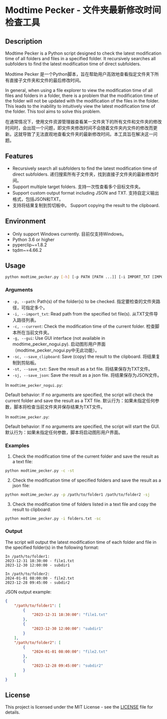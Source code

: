 # Modtime Pecker - 文件夹最新修改时间检查工具

## Description

Modtime Pecker is a Python script designed to check the latest modification time of all folders and files in a specified folder. It recursively searches all subfolders to find the latest modification time of direct subfolders.

Modtime Pecker 是一个Python脚本，旨在帮助用户高效地查看指定文件夹下所有直接子文件夹和文件的最后修改时间。

In general, when using a file explorer to view the modification time of all files and folders in a folder, there is a problem that the modification time of the folder will not be updated with the modification of the files in the folder. This leads to the inability to intuitively view the latest modification time of the folder. This tool aims to solve this problem.

在通常情况下，使用文件资源管理器查看某一文件夹下的所有文件和文件夹的修改时间时，会出现一个问题，即文件夹修改时间不会随着文件夹内文件的修改而更新。这就导致了无法直观地查看文件夹的最新修改时间。本工具旨在解决这一问题。

## Features

- Recursively search all subfolders to find the latest modification time of direct subfolders.
  递归搜索所有子文件夹，找到直接子文件夹的最新修改时间。
- Support multiple target folders.
  支持一次性查看多个目标文件夹。
- Support custom output format including JSON and TXT.
  支持自定义输出格式，包括JSON和TXT。
- 支持将结果复制到剪切板中。 
  Support copying the result to the clipboard.

## Environment

- Only support Windows currently. 目前仅支持Windows。
- Python 3.6 or higher
- pyperclip~=1.8.2
- tqdm~=4.66.2

## Usage

```bash
python modtime_pecker.py [-h] [-p PATH [PATH ...]] [-i IMPORT_TXT [IMPORT_TXT ...]] [-c] [-g] [-sc] [-st] [-sj]
```
### Arguments

- `-p, --path`: Path(s) of the folder(s) to be checked. 
  指定要检查的文件夹路径，可指定多个。
- `-i, --import_txt`: Read path from the specified txt file(s).
  从TXT文件导入路径列表。
- `-c, --current`: Check the modification time of the current folder.
  检查脚本所在当前文件夹。
- `-g, --gui`: Use GUI interface (not available in modtime_pecker_nogui.py).
  启动图形用户界面（modtime_pecker_nogui.py中无此功能）。
- `-sc, --save_clipboard`: Save (copy) the result to the clipboard.
  将结果复制到剪贴板。
- `-st, --save_txt`: Save the result as a txt file.
  将结果保存为TXT文件。
- `-sj, --save_json`: Save the result as a json file.
  将结果保存为JSON文件。

In `modtime_pecker_nogui.py`: 

Default behavior: If no arguments are specified, the script will check the current folder and save the result as a TXT file.
默认行为：如果未指定任何参数，脚本将检查当前文件夹并保存结果为TXT文件。

In `modtime_pecker.py`: 

Default behavior: If no arguments are specified, the script will start the GUI.
默认行为：如果未指定任何参数，脚本将启动图形用户界面。

### Examples

1. Check the modification time of the current folder and save the result as a text file:

```bash
python modtime_pecker.py -c -st
```

2. Check the modification time of specified folders and save the result as a json file:

```bash
python modtime_pecker.py -p /path/to/folder1 /path/to/folder2 -sj
```

3. Check the modification time of folders listed in a text file and copy the result to clipboard:

```bash
python modtime_pecker.py -i folders.txt -sc
```

### Output

The script will output the latest modification time of each folder and file in the specified folder(s) in the following format:

```
In /path/to/folder1:
2023-12-31 18:30:00 - file1.txt
2023-12-30 12:00:00 - subdir1

In /path/to/folder2:
2024-01-01 08:00:00 - file2.txt
2023-12-28 09:45:00 - subdir2

```

JSON output example:

```json
{
    "/path/to/folder1": [
        {
            "2023-12-31 18:30:00": "file1.txt"
        },
        {
            "2023-12-30 12:00:00": "subdir1"
        }
    ],
    "/path/to/folder2": [
        {
            "2024-01-01 08:00:00": "file2.txt"
        },
        {
            "2023-12-28 09:45:00": "subdir2"
        }
    ]
}
```

## License

This project is licensed under the MIT License - see the [LICENSE](LICENSE) file for details.
